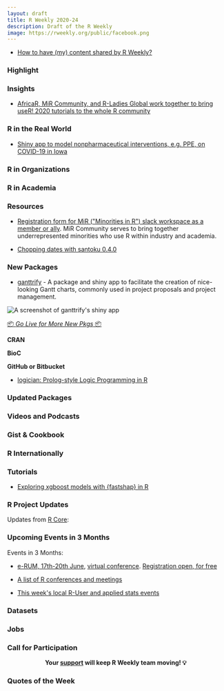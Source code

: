 ```yaml
---
layout: draft
title: R Weekly 2020-24
description: Draft of the R Weekly
image: https://rweekly.org/public/facebook.png
---
```


+ [How to have (my) content shared by R Weekly?](https://github.com/rweekly/rweekly.org#how-to-have-my-content-shared-by-r-weekly)


###  Highlight



### Insights

+ [AfricaR, MiR Community, and R-Ladies Global work together to bring useR! 2020 tutorials to the whole R community](https://africa-r.org/post/user2020/)

### R in the Real World

+ [Shiny app to model nonpharmaceutical interventions, e.g. PPE, on COVID-19 in Iowa](covid-19.public-health.uiowa.edu)

###  R in Organizations



###  R in Academia



###  Resources

+ [Registration form for MiR ("Minorities in R") slack workspace as a member or ally](https://docs.google.com/forms/d/1x3eFj0syKeFkEQVg1XNSDOFlbOCkIDseKxKeC8or1-U/viewform?edit_requested=true). MiR Community serves to bring together underrepresented minorities who use R within industry and academia.

* [Chopping dates with santoku 0.4.0](http://hughjonesd.github.io/chopping-dates-with-santoku.html)

###  New Packages

+ [ganttrify](https://github.com/giocomai/ganttrify/) - A package and shiny app to facilitate the creation of nice-looking Gantt charts, commonly used in project proposals and project management.

![A screenshot of ganttrify's shiny app](https://raw.githubusercontent.com/giocomai/ganttrify/master/man/figures/shiny_ganttrify_screenshot.png)

<p class="added-hostname"><a href="https://rweekly.org/live" target="_blank" class="externalLink">📦 <i>Go Live for More New Pkgs</i> 📦</a></p>

**CRAN**



**BioC**



**GitHub or Bitbucket**

+ [logician: Prolog-style Logic Programming in R](https://github.com/dirkschumacher/logician)

### Updated Packages



###  Videos and Podcasts



### Gist & Cookbook



### R Internationally



###  Tutorials

+ [Exploring xgboost models with {fastshap} in R](https://hfshr.netlify.app/posts/2020-06-07-variable-inportance-with-fastshap/)


<!--<div class="post-more-begin></div><div class="post-more-end"></div>-->

###  R Project Updates

Updates from [R Core](http://developer.r-project.org/blosxom.cgi/R-devel/NEWS):


###  Upcoming Events in 3 Months

Events in 3 Months:

+ [e-RUM, 17th-20th June](https://2020.erum.io/), [virtual conference](https://2020.erum.io/#erumgoesvirtual). [Registration open, for free](https://www.eventbrite.it/e/e-rum2020-tickets-104546978828)

+ [A list of R conferences and meetings](https://jumpingrivers.github.io/meetingsR/events.html)

+ [This week's local R-User and applied stats events](https://community.rstudio.com/c/irl)


### Datasets

### Jobs




###  Call for Participation


<p class="hide-support added-hostname support-rweekly" style="text-align: center;font-weight: bold;">Your <a class="non-visited externalLink" href="https://www.patreon.com/rweekly" onclick="pas(this)">support</a> will keep R Weekly team moving! 💡</p>

###  Quotes of the Week
